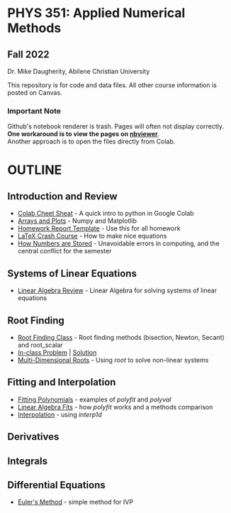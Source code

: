 # PHYS 351: Applied Numerical Methods
## Fall 2022
Dr. Mike Daugherity, Abilene Christian University

This repository is for code and data files.  All other course information is posted on Canvas.

### Important Note 
Github's notebook renderer is trash.  Pages will often not display correctly. 
**One workaround is to view the pages on [nbviewer](https://nbviewer.jupyter.org/github/mdaugherity/Numerical2022/tree/main/)**.  
Another approach is to open the files directly from Colab.

# OUTLINE
## Introduction and Review
* [Colab Cheet Sheat](intro/Week_1_Intro_to_Colab.ipynb) - A quick intro to python in Google Colab
* [Arrays and Plots](intro/Week_1_Arrays_and_Plots.ipynb) - Numpy and Matplotlib
* [Homework Report Template](Report_Template.ipynb) - Use this for all homework
* [LaTeX Crash Course](intro/LaTeX_Crash_Course.ipynb) - How to make nice equations
* [How Numbers are Stored](intro/Week_2_How_Numbers_are_Stored.ipynb) - Unavoidable errors in computing, and the central conflict for the semester

## Systems of Linear Equations
* [Linear Algebra Review](linear/Week_2_Linear_Systems.ipynb) - Linear Algebra for solving systems of linear equations

## Root Finding
* [Root Finding Class](roots/Week_4_Root_Finding.ipynb) - Root finding methods (bisection, Newton, Secant) and root_scalar
* [In-class Problem](roots/Week_4_Root_Finding_Problem.ipynb) | [Solution](roots/Week_4_Root_Finding_Solutions.ipynb)
* [Multi-Dimensional Roots](roots/Week_5_Multi_Roots.ipynb) - Using *root* to solve non-linear systems

## Fitting and Interpolation
* [Fitting Polynomials](fits/Week_5_Fitting_Polynomials.ipynb) - examples of *polyfit* and *polyval*
* [Linear Algebra Fits](fits/Week_6_Linear_Algebra_Fits.ipynb) - how *polyfit* works and a methods comparison
* [Interpolation](fits/Week_6_Interpolation.ipynb) - using *interp1d*

## Derivatives

## Integrals

## Differential Equations
* [Euler's Method](ode/Week_9_Euler.ipynb) - simple method for IVP
